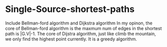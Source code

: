 # Single-Source-shortest-paths
Include Bellman-ford algorithm and Dijkstra algorithm
In my opinon, the core of Bellman-ford algorithm is the maxmum num of edges in the shortest path is |G.V|-1. The core of Dijstra algorithm, just like climb the mountain, we only find the highest point currently. It is a greedy algorithm.
